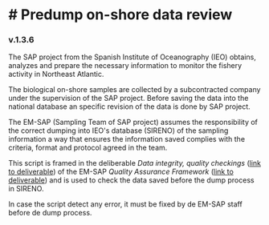 # # Predump on-shore data review

### v.1.3.6

The SAP project from the Spanish Institute of Oceanography (IEO) obtains, analyzes and prepare the necessary information to monitor the fishery activity in Northeast Atlantic.

The biological on-shore samples are collected by a subcontracted company under the supervision of the SAP project. Before saving the data into the national database an specific revision of the data is done by SAP project.

The EM-SAP (Sampling Team of SAP project) assumes the responsibility of the correct dumping into IEO's database (SIRENO) of the sampling information a way that ensures the information saved complies with the criteria, format and protocol agreed in the team.

This script is framed in the deliberable _Data integrity, quality checkings_ ([link to deliverable](https://saco.csic.es/s/DrRnRao2442WtcP)) of the EM-SAP _Quality Assurance Framework_ ([link to deliverable](https://saco.csic.es/s/M8beXgEJHM4DfPD)) and is used to check the data saved before the dump process in SIRENO.

In case the script detect any error, it must be fixed by de EM-SAP staff before de dump process.
